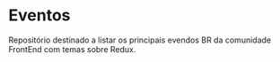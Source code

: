 # Eventos

Repositório destinado a listar os principais evendos BR da comunidade FrontEnd com temas sobre Redux.
